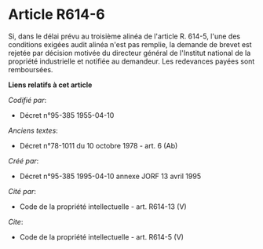 # Article R614-6

Si, dans le délai prévu au troisième alinéa de l'article R. 614-5, l'une des conditions exigées audit alinéa n'est pas
remplie, la demande de brevet est rejetée par décision motivée du directeur général de l'Institut national de la propriété
industrielle et notifiée au demandeur. Les redevances payées sont remboursées.

**Liens relatifs à cet article**

_Codifié par_:

  - Décret n°95-385 1955-04-10

_Anciens textes_:

  - Décret n°78-1011 du 10 octobre 1978 - art. 6 (Ab)

_Créé par_:

  - Décret n°95-385 1995-04-10 annexe JORF 13 avril 1995

_Cité par_:

  - Code de la propriété intellectuelle - art. R614-13 (V)

_Cite_:

  - Code de la propriété intellectuelle - art. R614-5 (V)
